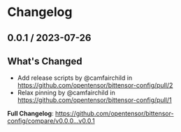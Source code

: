 # Changelog

## 0.0.1 / 2023-07-26

## What's Changed
* Add release scripts by @camfairchild in https://github.com/opentensor/bittensor-config/pull/2
* Relax pinning by @camfairchild in https://github.com/opentensor/bittensor-config/pull/1


**Full Changelog**: https://github.com/opentensor/bittensor-config/compare/v0.0.0...v0.0.1
